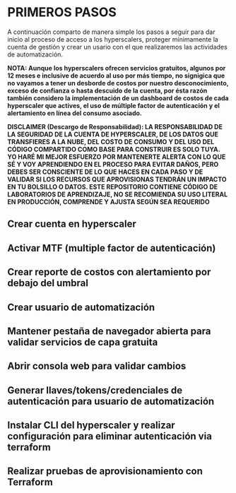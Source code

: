 
# PRIMEROS PASOS

A continuación comparto de manera simple los pasos a seguir para dar inicio al proceso de acceso a los hyperscalers, proteger mínimamente la cuenta de gestión y crear un usario con el que realizaremos las actividades de automatización.

**NOTA: Aunque los hyperscalers ofrecen servicios gratuitos, algunos por 12 meses e inclusive de acuerdo al uso por más tiempo, no signigica que no vayamos a tener un desborde de costos por nuestro desconocimiento, exceso de confianza o hasta descuido de  la cuenta, por ésta razón también considero la implementación de un dashboard de costos de cada hyperscaler que actives, el uso de múltiple factor de autenticación y el alertamiento en línea del consumo asociado.**

**DISCLAIMER (Descargo de Responsabilidad): LA RESPONSABILIDAD DE LA SEGURIDAD DE LA CUENTA DE HYPERSCALER, DE LOS DATOS QUE TRANSFIERES A LA NUBE, DEL COSTO DE CONSUMO Y DEL USO DEL CÓDIGO COMPARTIDO COMO BASE PARA CONSTRUIR ES SOLO TUYA. YO HARÉ MI MEJOR ESFUERZO POR MANTENERTE ALERTA CON LO QUE SÉ Y VOY APRENDIENDO EN EL PROCESO PARA EVITAR DAÑOS, PERO DEBES SER CONSCIENTE DE LO QUE HACES EN CADA PASO Y DE VALIDAR SI LOS RECURSOS QUE APROVISIONAS TENDRÁN UN IMPACTO EN TU BOLSILLO O DATOS. ESTE REPOSITORIO CONTIENE CÓDIGO DE LABORATORIOS DE APRENDIZAJE, NO SE RECOMIENDA SU USO LITERAL EN PRODUCCIÓN, COMPRENDE Y AJUSTA SEGÚN SEA REQUERIDO**

## Crear cuenta en hyperscaler

## Activar MTF (multiple factor de autenticación)

## Crear reporte de costos con alertamiento por debajo del umbral

## Crear usuario de automatización

## Mantener pestaña de navegador abierta para validar servicios de capa gratuita

## Abrir consola web para validar cambios

## Generar llaves/tokens/credenciales de autenticación para usuario de automatización

## Instalar CLI del hyperscaler y realizar configuración para eliminar autenticación via terraform

## Realizar pruebas de aprovisionamiento con Terraform